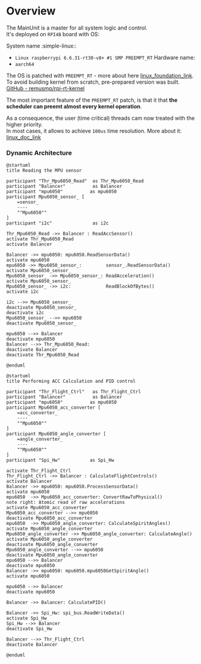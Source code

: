 # Overview

The MainUnit is a master for all system logic and control.  
It's deployed on `RPI4B` board with OS:  

System name :simple-linux::  
- `Linux raspberrypi 6.6.31-rt30-v8+ #1 SMP PREEMPT_RT`
Hardware name:  
- `aarch64`

The OS is patched with `PREEMPT_RT` - more about here [linux_foundation_link](https://wiki.linuxfoundation.org/realtime/start#documentation).  
To avoid building kernel from scratch, pre-prepared version was built. [GitHub - remusmp/rpi-rt-kernel](https://github.com/remusmp/rpi-rt-kernel)

The most important feature of the `PREEMPT_RT` patch, is that it that **the scheduler can preemt almost every kernel operation**.  

As a consequence, the user (time critical) threads cam now treated with the higher priority.  
In most cases, it allows to achieve `100us` time resolution. More about it: [linux_doc_link](https://docs.kernel.org/next/core-api/real-time/theory.html)

### Dynamic Architecture
```puml
@startuml
title Reading the MPU sensor

participant "Thr_Mpu6050_Read"  as Thr_Mpu6050_Read
participant "Balancer"          as Balancer
participant "mpu6050"          as mpu6050
participant Mpu6050_sensor_ [
    =sensor_
    ----
    ""Mpu6050""
]
participant "i2c"               as i2c

Thr_Mpu6050_Read ->> Balancer : ReadAccSensor()
activate Thr_Mpu6050_Read
activate Balancer

Balancer ->> mpu6050: mpu6050.ReadSensorData()
activate mpu6050
mpu6050 ->> Mpu6050_sensor_:         sensor_.ReadSensorData()
activate Mpu6050_sensor_
Mpu6050_sensor_ ->> Mpu6050_sensor_: ReadAcceleration()
activate Mpu6050_sensor_
Mpu6050_sensor_ ->> i2c:             ReadBlockOfBytes()
activate i2c

i2c -->> Mpu6050_sensor_
deactivate Mpu6050_sensor_
deactivate i2c
Mpu6050_sensor_ -->> mpu6050
deactivate Mpu6050_sensor_

mpu6050 -->> Balancer
deactivate mpu6050
Balancer -->> Thr_Mpu6050_Read:
deactivate Balancer
deactivate Thr_Mpu6050_Read

@enduml
```

```puml
@startuml
title Performing ACC Calculation and PID control

participant "Thr_Flight_Ctrl"   as Thr_Flight_Ctrl
participant "Balancer"          as Balancer
participant "mpu6050"          as mpu6050
participant Mpu6050_acc_converter [
    =acc_converter_
    ----
    ""Mpu6050""
]
participant Mpu6050_angle_converter [
    =angle_converter_
    ----
    ""Mpu6050""
]
participant "Spi_Hw"           as Spi_Hw

activate Thr_Flight_Ctrl
Thr_Flight_Ctrl ->> Balancer : CalculateFlightControls()
activate Balancer 
Balancer ->> mpu6050: mpu6050.ProcessSensorData()
activate mpu6050
mpu6050  ->> Mpu6050_acc_converter: ConvertRawToPhysical()
note right: Atomic read of raw accelerations
activate Mpu6050_acc_converter
Mpu6050_acc_converter -->> mpu6050
deactivate Mpu6050_acc_converter
mpu6050  ->> Mpu6050_angle_converter: CalculateSpiritAngles()
activate Mpu6050_angle_converter
Mpu6050_angle_converter ->> Mpu6050_angle_converter: CalculateAngle()
activate Mpu6050_angle_converter
deactivate Mpu6050_angle_converter
Mpu6050_angle_converter -->> mpu6050
deactivate Mpu6050_angle_converter
mpu6050 -->> Balancer
deactivate mpu6050
Balancer ->> mpu6050: mpu6050.mpu6050GetSpiritAngle()
activate mpu6050

mpu6050 -->> Balancer
deactivate mpu6050

Balancer ->> Balancer: CalculatePID()

Balancer ->> Spi_Hw: spi_bus.ReadWriteData()
activate Spi_Hw
Spi_Hw -->> Balancer
deactivate Spi_Hw

Balancer -->> Thr_Flight_Ctrl
deactivate Balancer

@enduml
```